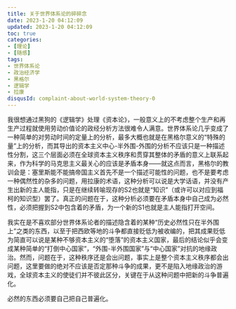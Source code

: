 ```yaml
---
title: 关于世界体系论的碎碎念
date: 2023-1-20 04:12:09
updated: 2023-1-20 04:12:09
toc: true
categories:
- [理论]
- [随感]
tags: 
- 世界体系论
- 政治经济学
- 黑格尔
- 逻辑学
- 拉康
disqusId: complaint-about-world-system-theory-0
---
```


我很想通过黑狗的《逻辑学》处理《资本论》，一般意义上的不考虑整个生产和再生产过程就使用劳动价值论的政经分析方法很难令人满意。世界体系论几乎变成了一种简单的对劳动时间的定量上的分析，最多大概也就是在黑格尔意义的“特殊的量”上的分析，而其导出的资本主义中心-半外围-外围的分析不应该只是一种描述性分割，这三个层面必须在全球资本主义秩序和贯穿其整体的矛盾的意义上联系起来，作为科学的马克思主义最关心的应该是矛盾本身——就这点而言，黑格尔的教训会是：塞里斯能不能搞帝国主义首先不是一个描述可能性的问题，也不是要考虑一种偶然性的杂多的问题，用拉康的术语，这种分析可以说是大学话语，并没有产生出新的主人能指，只是在继续转喻现存的S2也就是“知识”（或许可以对应到福柯的知识型）罢了。真正的问题在于，这种分析必须要在矛盾本身中自己成为必然性，必须把握到S2中包含着的矛盾，为一个新的S1也就是主人能指打开空间。

我实在是不喜欢部分世界体系论者的描述隐含着的某种“历史必然性只在半外围上”之类的东西，以至于把西欧等地的斗争都直接贬低为被收编的，把其成果贬低为简直可以说是某种不够资本主义的“堕落”的资本主义国家，最后的结论似乎会变成某种简单的“打倒中心国家”，“外围-半外围国家”与“中心国家”对抗的地缘政治。然而，问题在于，这种秩序还是会出问题，事实上是整个资本主义秩序都会出问题，这里要做的绝对不应该是否定那种斗争的成果，更不是陷入地缘政治的游戏，全球资本主义的使徒们并不彼此区分，关键在于从这种问题中把新的斗争普遍化。

必然的东西必须要自己把自己普遍化。
